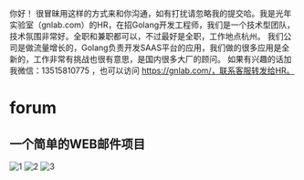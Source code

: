 你好！
很冒昧用这样的方式来和你沟通，如有打扰请忽略我的提交哈。我是光年实验室（gnlab.com）的HR，在招Golang开发工程师，我们是一个技术型团队，技术氛围非常好。全职和兼职都可以，不过最好是全职，工作地点杭州。
我们公司是做流量增长的，Golang负责开发SAAS平台的应用，我们做的很多应用是全新的，工作非常有挑战也很有意思，是国内很多大厂的顾问。
如果有兴趣的话加我微信：13515810775  ，也可以访问 https://gnlab.com/，联系客服转发给HR。
# forum
## 一个简单的WEB邮件项目

![1](https://github.com/ChinaArJun/forum/blob/master/1.png)
![2](https://github.com/ChinaArJun/forum/blob/master/2.png)
![3](https://github.com/ChinaArJun/forum/blob/master/3.png)
